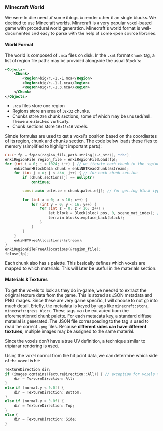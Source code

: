 ### Minecraft World

We were in dire need of some things to render other than single blocks. We decided to use Minecraft worlds. 
Minecraft is a very popular voxel-based game with procedural world generation. Minecraft's world format is well-documented and easy to parse with
the help of some open source libraries. 

#### World Format

The world is composed of `.mca` files on disk.
In the `.xml` format `Chunk` tag, a list of region file paths may be provided alongside the usual `Block`'s:

```xml
<Objects>
    <Chunk>
        <Region>big/r.-1.-1.mca</Region>
        <Region>big/r.-1.1.mca</Region>
        <Region>big/r.-1.3.mca</Region>
    </Chunk>
</Objects>
```

- `.mca` files store one region.
- Regions store an area of `32x32` chunks.
- Chunks store `256` chunk sections, some of which may be unused/null. These are stacked vertically.
- Chunk sections store `16x16x16` voxels.

Simple formulas are used to get a voxel's position based on the coordinates of its region, chunk and chunks section.
The code below loads these files to memory (simplified to highlight important parts):

```cpp
FILE* fp = fopen(region_file_path.string().c_str(), "rb");
enkiRegionFile region_file = enkiRegionFileLoad(fp);
for (int i = 0; i < 1024; i++) { // we iterate each chunk in the region
    enkiChunkBlockData chunk = enkiNBTReadChunk(&stream);
    for (int j = 0; j < 256; j++) { // for each chunk section
        if (chunk.sections[j] == nullptr)
            continue;

        const auto palette = chunk.palette[j]; // for getting block type

        for (int x = 0; x < 16; x++) {
            for (int y = 0; y < 16; y++) {
                for (int z = 0; z < 16; z++) {
                    let block = Block(block_pos, 0, scene_mat_index); // convert to internal block format
                    terrain.blocks.emplace_back(block);
                }
            }
        }
    }
    enkiNBTFreeAllocations(&stream);
}
enkiRegionFileFreeAllocations(&region_file);
fclose(fp);
```

Each chunk also has a palette. This basically defines which voxels are mapped to which materials. This will later be useful in the materials section.

#### Materials & Textures

To get the voxels to look as they do in-game, we needed to extract the original texture data from the game. This is stored as JSON metadata and PNG images.
Since these are very game specific, I will choose to not go into much detail. Briefly, the metadata is keyed by tags like `minecraft:stone`, `minecraft:grass_block`. These tags can be extracted from the aforementioned chunk palette. For each metadata key, a standard diffuse material is generated.
The JSON file corresponding to the tag is used to read the correct `.png` files. Because **different sides can have different textures**, multiple images may
be assigned to the same material. 

Since the voxels don't have a true UV definition, a technique similar to triplanar rendering is used.

Using the voxel normal from the hit point data, we can determine which side of the voxel is hit:

```cpp
TextureDirection dir;
if (images.contains(TextureDirection::All)) { // exception for voxels that have all sides the same
    dir = TextureDirection::All;
}
else if (normal.y < 0.0f) {
    dir = TextureDirection::Bottom;
}
else if (normal.y > 0.0f) {
    dir = TextureDirection::Top;
}
else {
    dir = TextureDirection::Side;
}
```



